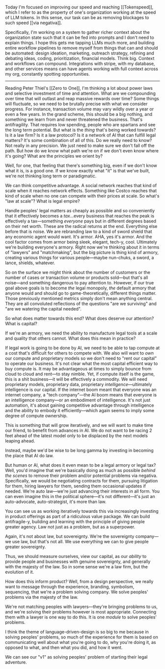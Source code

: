 Today I'm focused on improving our speed and reaching [[Tokenspeed]], which I refer to as the property of one's organization working at the speed of LLM tokens.  In this sense, our task can be as removing blockages to such speed [[via negativa]].

Specifically, I'm working on a system to gather richer context about the organization state such that it can be fed into prompts and I don't need to explain things.  I hope this gets me tapping LLMs much more, and building entire workflow pipelines to remove myself from things that can and should be automated: design ideation, marketing, outreach strategy, refining and debating ideas, coding, prioritization, financial models.  Think big.  Context and workflows can compound.  Integrations with stripe, with my database, and other services means can have agents working with full context across my org, constantly spotting opportunities. 

---

Reading Peter Thiel's [[Zero to One]], I'm thinking a lot about power laws and selective investment of time and attention.  What are we compounding over time that will outlast and reap massive rewards over time?  Some things will fluctuate, so we need to be brutally precise with what we consider progress.  For instance, transaction volume may vary wildly over a year or even a few years.  In the grand scheme, this should be a big nothing, and something we learn from and never threatened the business.  That's antifragility.  That requires low spending, people who are spartans and see the long term potential.  But what is the *thing* that's being worked towards?  Is it a law firm?  Is it a law protocol?  Is it a network of AI that can fulfill legal matters?  It's some combination of all of this.  Do we really need to know?  Not really in any precision.  We just need to make sure we don't fall off the path.  But how do we know what path we're on if we don't even know where it's going?  What are the principles we orient by?

Well, for one, that feeling that there's something big, even if we don't know what it is, is a good one.  If we know exactly what "it" is that we've built, we're not thinking long term or paradigmatic.

We can think competitive advantage.  A social network reaches that kind of scale when it reaches network effects.  Something like Costco reaches that kind of scale when no one can compete with their prices at scale.  So what's "law at scale"?  What is legal empire?

Handle peoples' legal matters as cheaply as possible and so conveniently that it effectively becomes a *tax*...every business that reaches the peak is effectively a tax—something *everyone* pays but in different degrees based on their net worth.  These are the radical returns at the end.  Everything else before that is noise.  We are rebranding law to a kind of sword shield that any economic agent would want.  It's armor.  AHA, yes it's armor.  And the cool factor comes from armor being sleek, elegant, tech-y, cool.  Ultimately we're building everyone's armory.  Right now we're thinking about it in terms of "lawyers" and "matchmaking", but the big picture is thing kind of armory, creating various things for various people—maybe nun-chuks, a sword, a lance, shields, whatever.

So on the surface we might think about the number of customers or the number of cases or transaction volume or products sold—but that's all noise—and something dangerous to pay attention to.  However, if our true goal above goals is to become *the* legal monopoly, *the* default armory that anyone would and should go to game-theoretically, different things matter.  Those previously mentioned metrics simply don't mean anything central.  They are all convoluted reflections of the questions "are we surviving" and "are we watering the capital needed".

So what does matter towards this end?  What does deserve our attention?  What is capital?

If we're an armory, we need the ability to manufacture legal tools at a scale and quality that others cannot.  What does this mean in practice?

If legal work is going to be done by AI, we need to be able to tap compute at a cost that's difficult for others to compete with.  We also will want to *own* our compute and proprietary models so we don't need to "rent our capital" to operate our business.  It's not clear what the most capital efficient way to buy compute is.  It may be advantageous at times to simply bounce from cloud to cloud and rent—to stay nimble.  Yet, if compute itself is the game, this is a shit business—it will be effectively a commodity.  We will need proprietary models, proprietary data, proprietary *intelligence*—ultimately intelligence is our capital.  If the internet boom meant that everyone was an internet company, a "tech company"—the AI boom means that everyone is an intelligence company—or an embodiment of intelligence.  It's not just automation, it's about gaining competitive advantage through intelligence and the ability to embody it efficiently—which again seems to imply some degree of compute ownership.

This is something that will grow iteratively, and we will want to make time our friend, to benefit from advances in AI.  We do not want to be racing 2 feet ahead of the latest model only to be displaced by the next models leaping ahead.

Instead, maybe we'd be wise to be long gamma by investing in becoming the place that AI do law.

But human or AI, what does it even mean to be a legal armory or legal tax?  Well, you'd imagine that we're basically doing as much as possible *behind the scenes* to remove their problem and/or potential problems via negativa.  Specifically, we would be negotiating contracts for them, pursuing litigation for them, hiring lawyers for them, sending them occasional updates if needed.  We're auto law—we're just advancing their interests in all form.  You can even imagine this in the political sphere—it's not different—it's just an auto-advocate, auto-strategist, it's more than law.

You can see us as working iteratively towards this via increasingly investing in product offerings as part of a ridiculous value package.  We can build antifragile-y, building and learning with the principle of giving people greater agency.  Law not just as a problem, but as a superpower.

Again, it's not about law, but sovereignty.  We're the sovereignty company—we use law, but that's not all.  We use everything we can to give people greater sovereignty.

Thus, we should measure ourselves, view our capital, as our *ability* to provide people and businesses with genuine sovereignty, and generally with the majesty of the law.  So in some sense we're a law firm, but the evolution of it.

How does this inform product?  Well, from a design perspective, we really want to message through the experience, branding, symbolism, sequencing, that we're a problem solving company.  We solve peoples' problems via the majesty of the law.

We're not matching peoples with lawyers—they're bringing problems to us, and we're solving their problems however is most appropriate.  Connecting them with a lawyer is one way to do this.  It is one *module* to solve peoples' problems.

I think the theme of language-driven-design is so big to me because in solving peoples' problems, so much of the experience for them is based on communicating well about what you're going to do, why you're doing it, as opposed to what, and then what you did, and how it went.

We can see our "v1" as solving peoples' problem of starting their legal adventure.

